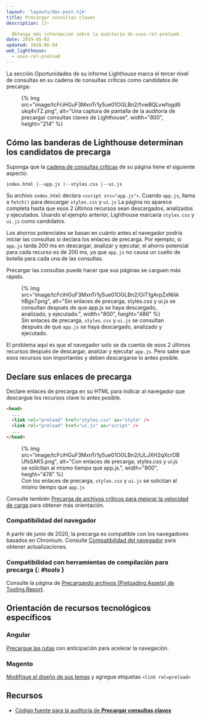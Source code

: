```yaml
---
layout: 'layouts/doc-post.njk'
title: Precargar consultas claves
description: |2-

  Obtenga más información sobre la auditoría de uses-rel-preload.
date: 2019-05-02
updated: 2020-06-04
web_lighthouse:
  - uses-rel-preload
---
```


La sección Oportunidades de su informe Lighthouse marca el tercer nivel de consultas en su cadena de consultas críticas como candidatos de precarga:

<figure> {% Img src="image/tcFciHGuF3MxnTr1y5ue01OGLBn2/fvwBQLvwfogd6ukq4vTZ.png", alt="Una captura de pantalla de la auditoría de precargar consultas claves de Lighthouse", width="800", height="214" %}</figure>

## Cómo las banderas de Lighthouse determinan los candidatos de precarga

Suponga que la [cadena de consultas críticas](/docs/lighthouse/performance/critical-request-chains/) de su página tiene el siguiente aspecto:

```html
index.html |--app.js |--styles.css |--ui.js
```

Su archivo `index.html` declara `<script src="app.js">`. Cuando `app.js`, llama a `fetch()` para descargar `styles.css` y `ui.js` La página no aparece completa hasta que esos 2 últimos recursos sean descargados, analizados y ejecutados. Usando el ejemplo anterior, Lighthouse marcaría `styles.css` y `ui.js` como candidatos.

Los ahorros potenciales se basan en cuánto antes el navegador podría iniciar las consultas si declara los enlaces de precarga. Por ejemplo, si `app.js` tarda 200 ms en descargar, analizar y ejecutar, el ahorro potencial para cada recurso es de 200 ms, ya que `app.js` no causa un cuello de botella para cada una de las consultas.

Precargar las consultas puede hacer que sus páginas se carguen más rápido.

<figure>{% Img src="image/tcFciHGuF3MxnTr1y5ue01OGLBn2/OiT1gArpZxNliikhBgx7.png", alt="Sin enlaces de precarga, styles.css y ui.js se consultan después de que app.js se haya descargado, analizado, y ejecutado.", width="800", height="486" %} <figcaption> Sin enlaces de precarga, <code>styles.css</code> y <code>ui.js</code> se consultan después de que <code>app.js</code> se haya descargado, analizado y ejecutado.</figcaption></figure>

El problema aquí es que el navegador solo se da cuenta de esos 2 últimos recursos después de descargar, analizar y ejecutar `app.js`. Pero sabe que esos recursos son importantes y deben descargarse lo antes posible.

## Declare sus enlaces de precarga

Declare enlaces de precarga en su HTML para indicar al navegador que descargue los recursos clave lo antes posible.

```html
<head>
  ...
  <link rel="preload" href="styles.css" as="style" />
  <link rel="preload" href="ui.js" as="script" />
  ...
</head>
```

<figure>{% Img src="image/tcFciHGuF3MxnTr1y5ue01OGLBn2/tJLJXH2qXcrDBUfsSAK5.png", alt="Con enlaces de precarga, styles.css y ui.js se solicitan al mismo tiempo que app.js.", width="800", height="478" %} <figcaption> Con los enlaces de precarga, <code>styles.css</code> y <code>ui.js</code> se solicitan al mismo tiempo que <code>app.js</code></figcaption></figure>

Consulte también [Precarga de archivos críticos para mejorar la velocidad de carga](https://web.dev/preload-critical-assets/) para obtener más orientación.

### Compatibilidad del navegador

A partir de junio de 2020, la precarga es compatible con los navegadores basados en Chromium. Consulte [Compatibilidad del navegador](https://developer.mozilla.org/docs/Web/HTML/Preloading_content#Browser_compatibility) para obtener actualizaciones.

### Compatibilidad con herramientas de compilación para precarga {: #tools }

Consulte la página de [Precargando archivos (Preloading Assets) de Tooling.Report](https://bundlers.tooling.report/non-js-resources/html/preload-assets/?utm_source=web.dev&utm_campaign=lighthouse&utm_medium=uses-rel-preload).

## Orientación de recursos tecnológicos específicos

### Angular

[Precargue las rutas](https://web.dev/route-preloading-in-angular/) con anticipación para acelerar la navegación.

### Magento

[Modifique el diseño de sus temas](https://devdocs.magento.com/guides/v2.3/frontend-dev-guide/layouts/xml-manage.html) y agregue etiquetas `<link rel=preload>`

## Recursos

- [Código fuente para la auditoría de **Precargar consultas claves**](https://github.com/GoogleChrome/lighthouse/blob/master/lighthouse-core/audits/uses-rel-preload.js)
